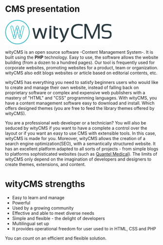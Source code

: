 # CMS presentation

![](wityCMS-logo.png)

wityCMS is an open source software -Content Management System-. It is built using the **PHP** technology. Easy to use, the software allows the website building (from a dozen to a hundred pages). Our tool is frequently used for corporate websites, promoting websites for a product, team or organization. wityCMS also edit blogs websites or article based on editorial contents, etc.

wityCMS has everything you need to satisfy beginners users who would like to create and manage their own website, instead of falling back on proprietary software or complex and expensive web publishers with a mastery of "HTML" and "CSS" programming languages. With wityCMS, you have a content management software easy to download and install. Which offers designed themes (you are free to feed the library themes offered by wityCMS).

You are a professional web developer or a technician? You will also be seduced by wityCMS if you want to have a complete a control over the layout or if you want an easy to use CMS with extensible tools. In this case, wityCMS is made for you. Moreover, wityCMS allows the creation of a search engine optimization(SEO), with a semantically structured website. It has an excellent platform adapted to all sorts of projects - from simple blogs to platforms sophisticated websites (such as [Quantel Medical](www.quantel-medical.com)). The limits of wityCMS only depend on the imagination of developers and designers to create themes, extensions, and content.

# wityCMS strengths

* Easy to learn and manage
* Powerful
* Used by a growing community
* Effective and able to meet diverse needs
* Simple and flexible - the delight of developers
* Multilingual set up
* It provides operational freedom for user used to in HTML, CSS and PHP

You can count on an efficient and flexible solution.